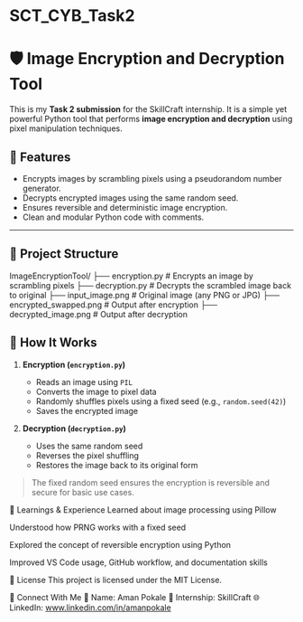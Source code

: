 # SCT_CYB_Task2

# 🛡️ Image Encryption and Decryption Tool

This is my **Task 2 submission** for the SkillCraft internship. It is a simple yet powerful Python tool that performs **image encryption and decryption** using pixel manipulation techniques.

## 📌 Features

- Encrypts images by scrambling pixels using a pseudorandom number generator.
- Decrypts encrypted images using the same random seed.
- Ensures reversible and deterministic image encryption.
- Clean and modular Python code with comments.

---

## 📂 Project Structure

ImageEncryptionTool/
├── encryption.py # Encrypts an image by scrambling pixels
├── decryption.py # Decrypts the scrambled image back to original
├── input_image.png # Original image (any PNG or JPG)
├── encrypted_swapped.png # Output after encryption
├── decrypted_image.png # Output after decryption


## 🔧 How It Works

1. **Encryption (`encryption.py`)**
   - Reads an image using `PIL`
   - Converts the image to pixel data
   - Randomly shuffles pixels using a fixed seed (e.g., `random.seed(42)`)
   - Saves the encrypted image

2. **Decryption (`decryption.py`)**
   - Uses the same random seed
   - Reverses the pixel shuffling
   - Restores the image back to its original form

> The fixed random seed ensures the encryption is reversible and secure for basic use cases.


🧠 Learnings & Experience
Learned about image processing using Pillow

Understood how PRNG works with a fixed seed

Explored the concept of reversible encryption using Python

Improved VS Code usage, GitHub workflow, and documentation skills

📄 License
This project is licensed under the MIT License.

🔗 Connect With Me
📍 Name: Aman Pokale
💼 Internship: SkillCraft
🌐 LinkedIn: www.linkedin.com/in/amanpokale

